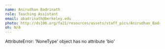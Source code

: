 ```yaml
---
name: Anirudhan Badrinath
role: Teaching Assistant
email: abadrinath@berkeley.edu
photo: http://ds100.org/fa21/resources/assets/staff_pics/Anirudhan_Badrinath.png
oh: N/A 
---
```

AttributeError: 'NoneType' object has no attribute 'bio'

